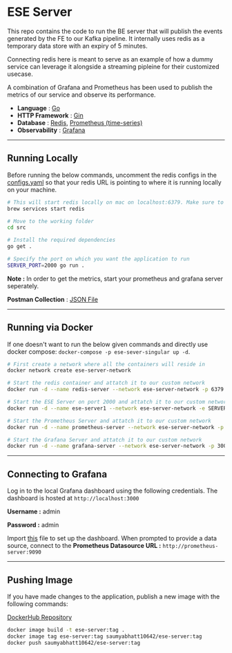 # ESE Server

This repo contains the code to run the BE server that will publish the events generated by the FE to our Kafka pipeline. It internally uses redis as a temporary data store with an expiry of 5 minutes.

Connecting redis here is meant to serve as an example of how a dummy service can leverage it alongside a streaming pipleine for their customized usecase.

A combination of Grafana and Prometheus has been used to publish the metrics of our service and observe its performance.

- **Language** : [Go](https://go.dev/doc/)
- **HTTP Framework** : [Gin](https://gin-gonic.com/docs/)
- **Database** : [Redis](https://redis.io/docs/connect/clients/go/), [Prometheus (time-series)](https://prometheus.io/docs/prometheus/latest/getting_started/)
- **Observability** : [Grafana](https://grafana.com/docs/grafana/latest/)

---

## Running Locally

Before running the below commands, uncomment the redis configs in the [configs.yaml](./src/properties/config.yaml) so that your redis URL is pointing to where it is running locally on your machine.

```bash
# This will start redis locally on mac on localhost:6379. Make sure to change your settings accordingly in the config.yaml file
brew services start redis

# Move to the working folder
cd src

# Install the required dependencies
go get .

# Specify the port on which you want the application to run
SERVER_PORT=2000 go run .
```

**Note :** In order to get the metrics, start your prometheus and grafana server seperately.

**Postman Collection** : [JSON File](./files/Postman%20Collection.json)

---

## Running via Docker

If one doesn't want to run the below given commands and directly use docker compose: `docker-compose -p ese-sever-singular up -d`.

```bash
# First create a network where all the containers will reside in
docker network create ese-server-network

# Start the redis container and attatch it to our custom network
docker run -d --name redis-server --network ese-server-network -p 6379:6379 redis

# Start the ESE Server on port 2000 and attatch it to our custom network
docker run -d --name ese-server1 --network ese-server-network -e SERVER_PORT=2001 -p 2001:2001 saumyabhatt10642/ese-server

# Start the Prometheus Server and attatch it to our custom network
docker run -d --name prometheus-server --network ese-server-network -p 9090:9090 -v $(pwd)/src/properties/prometheus.yml:/etc/prometheus/prometheus.yml prom/prometheus

# Start the Grafana Server and attatch it to our custom network
docker run -d --name grafana-server --network ese-server-network -p 3000:3000 grafana/grafana
```

---

## Connecting to Grafana

Log in to the local Grafana dashboard using the following credentials. The dashboard is hosted at `http://localhost:3000`

**Username :** admin

**Password :** admin

Import [this](./files/ESE%20Server%20Grafana%20Dashboard.json) file to set up the dashboard. When prompted to provide a data source, connect to the
**Prometheus Datasource URL :** `http://prometheus-server:9090`

---

## Pushing Image

If you have made changes to the application, publish a new image with the following commands:

[DockerHub Repository](https://hub.docker.com/repository/docker/saumyabhatt10642/ese-server/general)

```bash
docker image build -t ese-server:tag .
docker image tag ese-server:tag saumyabhatt10642/ese-server:tag
docker push saumyabhatt10642/ese-server:tag
```
